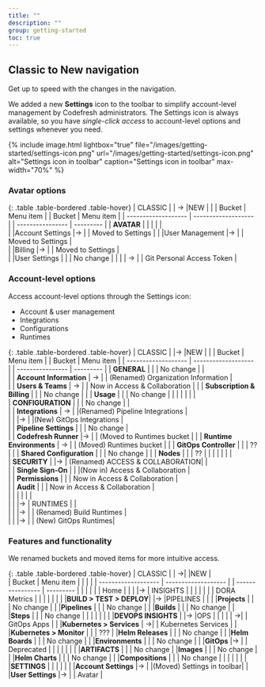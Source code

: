 ```yaml
---
title: ""
description: ""
group: getting-started
toc: true
---
```


## Classic to New navigation
Get up to speed with the changes in the navigation.

We added a new **Settings** icon to the toolbar to simplify account-level management by Codefresh administrators.
The Settings icon is always available, so you have _single-click access_ to account-level options and settings whenever you need.



{% include 
  image.html 
  lightbox="true" 
  file="/images/getting-started/settings-icon.png" 
  url="/images/getting-started/settings-icon.png" 
  alt="Settings icon in toolbar" 
  caption="Settings icon in toolbar"
    max-width="70%" 
%}

### Avatar options

{: .table .table-bordered .table-hover}
|  CLASSIC             |                               | &rarr; |NEW              |             |
|  Bucket              | Menu item                     | | Bucket        |  Menu item           | 
| -------------------  | -------------------           |  | ---------------- | ---------  | 
| **AVATAR**           |                               |  |                  |            |     
|                       |Account Settings              |&rarr;  |                  | Moved to Settings  |
|                       |User Management               |&rarr;  |                  | Moved to Settings  |               
|                       |Billing                       |&rarr;  |                  | Moved to Settings  |             
|                       |User Settings                 |  |                  | No change                 |
|                       |                              | &rarr; |                  | Git Personal Access Token |

### Account-level options

Access account-level options through the Settings icon: 
* Account & user management
* Integrations
* Configurations
* Runtimes



{: .table .table-bordered .table-hover}
|  CLASSIC             |                               |&rarr; |NEW           |           |
|  Bucket              | Menu item                     | |      Bucket        |  Menu item           | 
| -------------------  | -------------------           |  | ----------------  | ---------     | 
| **GENERAL**          |                               |  | No change         |                          |       
|                      | **Account Information**       | &rarr; |                   | (Renamed) Organization Information |       
|                      | **Users & Teams**             | &rarr; |                   | Now in Access & Collaboration |
|                      | **Subscription & Billing**    |  |                   | No change                |
|                      | **Usage**                     |  |                   | No change                |
|                      |                               |  |                   |                          |       
| **CONFIGURATION**    |                               |  | No change         |                          |       
|                      | **Integrations**              | &rarr; |                   |(Renamed) Pipeline Integrations |       
|                      |                               |&rarr;  |                   |(New) GitOps Integrations |       
|                      | **Pipeline Settings**         |  |                   | No change                |       
|                      | **Codefresh Runner**          |&rarr;  |                   | (Moved to Runtimes bucket |
|                      | **Runtime Environments**      | &rarr; |                   | (Moved) Runtimes bucket |
|                      | **GitOps Controller**         |  |                   |  ??                       |
|                      | **Shared Configuration**      |  |                   | No change                |
|                      | **Nodes**                     |  |                   | ??                       |
|                      |                               |  |                   |                          |       
| **SECURITY**         |                               |&rarr;  | (Renamed) ACCESS & COLLABORATION|            |       
|                      | **Single Sign-On**            |  |                   |(Now in) Access & Collaboration |       
|                      | **Permissions**               |  |                   | Now in Access & Collaboration  |       
|                      | **Audit**                     |  |                   | Now in Access & Collaboration  |       
|                      |                               |  |                   |                          |       
|                      |                               |&rarr;  | RUNTIMES    |                                |       
|                      |                               |&rarr;  |                   | (Renamed) Build Runtimes  |       
|                      |                               |&rarr;  |                   |  (New) GitOps Runtimes|       



### Features and functionality
We renamed buckets and moved items for more intuitive access. 

{: .table .table-bordered .table-hover}
|  CLASSIC             |                         | &rarr;|              |NEW          |    
|  Bucket              | Menu item               | |                    |            | 
| -------------------  | -------------------     |  | ----------------  | ---------  | 
|                       |                        | |                    |  Home      |
|                       |                        |&rarr; | INSIGHTS       |            |
|                       |                        | |               | DORA Metrics |
|                       |                        | |               |            |
|**BUILD > TEST > DEPLOY**|                      |&rarr; |PIPELINES  |          |
|                       |**Projects**            | |               | No change  |
|                       |**Pipelines**           | |               | No change  |
|                       |**Builds**              | |              | No change  |
|                       |**Steps**               | |               | No change  |
|                       |                        | |               |            |
|**DEVOPS INSIGHTS**    |                        |&rarr; |OPS            |            |
|                       |                        | &rarr;|                | GitOps Apps | 
|                       |**Kubernetes > Services** | &rarr;|               | Kubernetes Services |
|                       |**Kubernetes > Monitor** | |               | ???
|                       |**Helm Releases**        | |               | No change  |
|                       |**Helm Boards**          | |               | No change  |
|                       |**Environments**         | |               | No change |
|                       |**GitOps**               |&rarr; |               | Deprecated  |
|                       |                         | |               |            |
|**ARTIFACTS**          |                         | | No change
|                       |**Images**               | |               |  No change |
|                       |**Helm Charts**          | |               |  No change |
|                       |**Compositions**         | |               |  No change |
|                       |                         | |               |            |
|**SETTINGS**           |                         | |               |            |
|                       |**Account Settings**     |&rarr; |               |(Moved) Settings in toolbar|
|                       |**User Settings**        |&rarr; |               | Avatar     |


